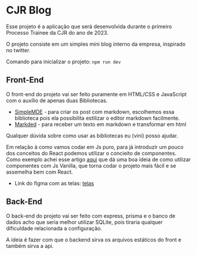 # CJR Blog

Esse projeto é a aplicação que será desenvolvida durante o primeiro Processo Trainee da CJR do ano de 2023. 

O projeto consiste em um simples mini blog interno da empresa, inspirado no twitter.

Comando para inicializar o projeto:
`npm run dev`

## Front-End

O front-end do projeto vai ser feito puramente em HTML/CSS e JavaScript com o auxílio de apenas duas Bibliotecas.

- [SimpleMDE](https://simplemde.com) - para criar os post com markdown, escolhemos essa biblioteca pois ela possibilita estilizar o editor markdown facilmente.
- [Markded](https://marked.js.org) - para receber um texto em markdown e transformar em html

Qualquer dúvida sobre como usar as bibliotecas eu (vini) posso ajudar.

Em relação à como vamos codar em Js puro, para já introduzir um pouco dos conceitos do React podemos utilizar o concieito de componentes. 
Como exemplo achei esse artigo [aqui](https://medium.com/swlh/writing-a-front-end-component-with-vanilla-js-8a8fbff56299) que dá uma boa ideia de como
 utilizar componentes com Js Vanilla, que torna codar o projeto mais fácil e se assemelha bem com React.
 
 - Link do figma com as telas: [telas](https://www.figma.com/file/ikH3l07vswnMSJ9WatwyzI/Processo-Trainee%2F2023.1?t=9KrgS0qjODIwYfnW-0)
 
 ## Back-End
 
 O back-end do projeto vai ser feito com express, prisma e o banco de dados acho que seria melhor utilizar SQLite, pois tiraria qualquer dificuldade relacionada a 
 configuração.
 
 A ideia é fazer com que o backend sirva os arquivos estáticos do front e também sirva a api.
